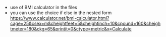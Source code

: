 - use of BMI calculator in the files
- you can use the choice if else in the nested form
https://www.calculator.net/bmi-calculator.html?cage=25&csex=m&cheightfeet=5&cheightinch=10&cpound=160&cheightmeter=180&ckg=65&printit=0&ctype=metric&x=Calculate
